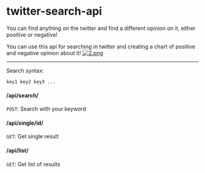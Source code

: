# twitter-search-api
You can find anything on the twitter and find a different opinion on it, either positive or negative!

You can use this api for searching in twitter and creating a chart of positive and negative opinion about it!
[![2.png](https://i.postimg.cc/FsfQr3fY/2.png)](https://postimg.cc/4mT0wKQG)

---

Search syntax:

```key1 key2 key3 ...```

#### /api/search/
`POST`: Search with your keyword

#### /api/single/id/
`GET`: Get single result

#### /api/list/
`GET`: Get list of results